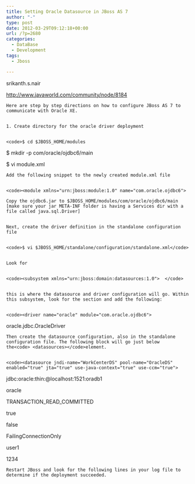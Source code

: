 ```yaml
---
title: Setting Oracle Datasource in JBoss AS 7
author: "-"
type: post
date: 2012-03-29T09:12:18+00:00
url: /?p=2680
categories:
  - DataBase
  - Development
tags:
  - Jboss

---
```

srikanth.s.nair

  http://www.javaworld.com/community/node/8184


  
    Here are step by step directions on how to configure JBoss AS 7 to communicate with Oracle XE.
  
  
    1. Create directory for the oracle driver deployment
  
  
    <code>$ cd $JBOSS_HOME/modules

$ mkdir -p com/oracle/ojdbc6/main

$ vi module.xml</code>
  
  
    Add the following snippet to the newly created module.xml file
  
  
    <code><module xmlns="urn:jboss:module:1.0" name="com.oracle.ojdbc6">

<resources>

<resource-root path="ojdbc6.jar"/>

</resources>

<dependencies>

<module name="javax.api"/>

</dependencies>

</module></code>
  
  
    Copy the ojdbc6.jar to $JBOSS_HOME/modules/com/oracle/ojdbc6/main [make sure your jar META-INF folder is having a Services dir with a file called java.sql.Driver]
  
  
    Next, create the driver definition in the standalone configuration file
  
  
    <code>$ vi $JBOSS_HOME/standalone/configuration/standalone.xml</code>
  
  
    Look for
  
  
    <code><subsystem xmlns="urn:jboss:domain:datasources:1.0">  </code>
  
  
    this is where the datasource and driver configuration will go. Within this subsystem, look for the section and add the following:
  
  
    <code><driver name="oracle" module="com.oracle.ojdbc6">

<xa-datasource-class>

oracle.jdbc.OracleDriver

</xa-datasource-class>

</driver></code>
  
  
    Then create the datasource configuration, also in the standalone configuration file. The following block will go just below the<code> <datasources></code>element.
  
  
    <code><datasource jndi-name="WorkCenterDS" pool-name="OracleDS" enabled="true" jta="true" use-java-context="true" use-ccm="true">

<connection-url>jdbc:oracle:thin:@localhost:1521:oradb1</connection-url>

<driver>oracle</driver>

<transaction-isolation>TRANSACTION_READ_COMMITTED</transaction-isolation>

<pool>

<prefill>true</prefill>

<use-strict-min>false</use-strict-min>

<flush-strategy>FailingConnectionOnly</flush-strategy>

</pool>

<security>

<user-name>user1</user-name>

<password>1234</password>

</security>

</datasource></code>
  
  
    Restart JBoss and look for the following lines in your log file to determine if the deployment succeeded.
  

